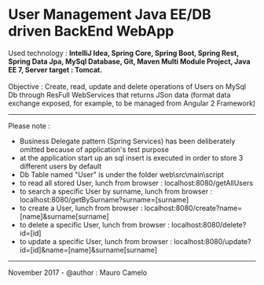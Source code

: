 # User Management Java EE/DB driven BackEnd WebApp

Used technology : <b>IntelliJ Idea, Spring Core, Spring Boot, Spring Rest, Spring Data Jpa, MySql Database, Git, Maven Multi Module Project, Java EE 7, Server target : Tomcat.</b>
<br><br>
Objective : Create, read, update and delete operations of Users on MySql Db through ResFull WebServices that returns JSon data (format data exchange exposed, for example, to be managed from Angular 2 Framework)
____________________________________

Please note :

- Business Delegate pattern (Spring Services) has been deliberately omitted because of application's test purpose
- at the application start up an sql insert is executed in order to store 3 different users by default
- Db Table named "User" is under the folder web\src\main\script
- to read all stored User, lunch from browser : localhost:8080/getAllUsers
- to search a specific User by surname, lunch from browser : localhost:8080/getBySurname?surname=[surname]
- to create a User, lunch from browser : localhost:8080/create?name=[name]&surname[surname]
- to delete a specific User, lunch from browser : localhost:8080/delete?id=[id]
- to update a specific User, lunch from browser : localhost:8080/update?id=[id]&name=[name]&surname[surname]

____________________________________

November 2017 - @author : Mauro Camelo
